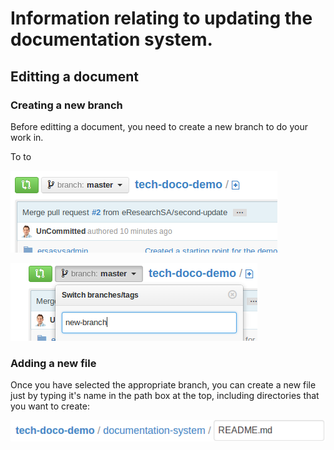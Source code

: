 # Information relating to updating the documentation system.

## Editting a document

### Creating a new branch

Before editting a document, you need to create a new branch to do your work in.

To to 

![Button to click](images/branch-master-01.png)

![Enter branch name](images/branch-master-02.png)

### Adding a new file

Once you have selected the appropriate branch, you can create a new file just by typing it's name in the path box at the top, including directories that you want to create:

![Add new file to the repository](images/file-path-01.png)
